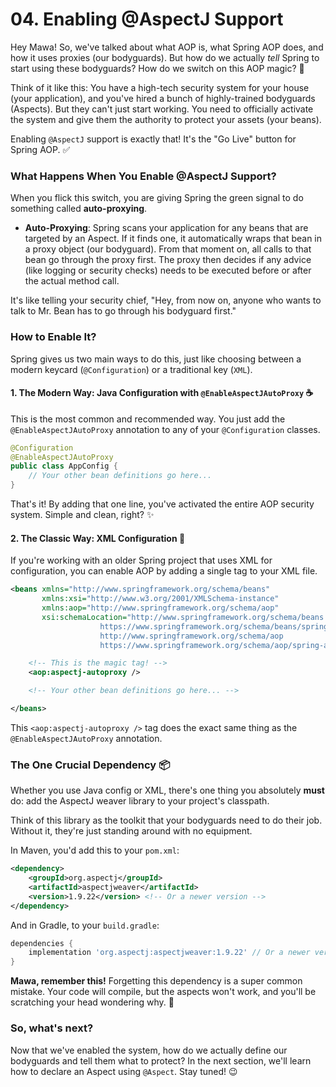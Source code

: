 # 04. Enabling @AspectJ Support

Hey Mawa! So, we've talked about what AOP is, what Spring AOP does, and how it uses proxies (our bodyguards). But how do we actually *tell* Spring to start using these bodyguards? How do we switch on this AOP magic? 🤔

Think of it like this: You have a high-tech security system for your house (your application), and you've hired a bunch of highly-trained bodyguards (Aspects). But they can't just start working. You need to officially activate the system and give them the authority to protect your assets (your beans).

Enabling `@AspectJ` support is exactly that! It's the "Go Live" button for Spring AOP. ✅

### What Happens When You Enable @AspectJ Support?

When you flick this switch, you are giving Spring the green signal to do something called **auto-proxying**.

*   **Auto-Proxying**: Spring scans your application for any beans that are targeted by an Aspect. If it finds one, it automatically wraps that bean in a proxy object (our bodyguard). From that moment on, all calls to that bean go through the proxy first. The proxy then decides if any advice (like logging or security checks) needs to be executed before or after the actual method call.

It's like telling your security chief, "Hey, from now on, anyone who wants to talk to Mr. Bean has to go through his bodyguard first."

### How to Enable It?

Spring gives us two main ways to do this, just like choosing between a modern keycard (`@Configuration`) or a traditional key (`XML`).

#### 1. The Modern Way: Java Configuration with `@EnableAspectJAutoProxy` ☕

This is the most common and recommended way. You just add the `@EnableAspectJAutoProxy` annotation to any of your `@Configuration` classes.

```java
@Configuration
@EnableAspectJAutoProxy
public class AppConfig {
    // Your other bean definitions go here...
}
```

That's it! By adding that one line, you've activated the entire AOP security system. Simple and clean, right? ✨

#### 2. The Classic Way: XML Configuration 📜

If you're working with an older Spring project that uses XML for configuration, you can enable AOP by adding a single tag to your XML file.

```xml
<beans xmlns="http://www.springframework.org/schema/beans"
       xmlns:xsi="http://www.w3.org/2001/XMLSchema-instance"
       xmlns:aop="http://www.springframework.org/schema/aop"
       xsi:schemaLocation="http://www.springframework.org/schema/beans
                    https://www.springframework.org/schema/beans/spring-beans.xsd
                    http://www.springframework.org/schema/aop
                    https://www.springframework.org/schema/aop/spring-aop.xsd">

    <!-- This is the magic tag! -->
    <aop:aspectj-autoproxy />

    <!-- Your other bean definitions go here... -->

</beans>
```

This `<aop:aspectj-autoproxy />` tag does the exact same thing as the `@EnableAspectJAutoProxy` annotation.

### The One Crucial Dependency 📦

Whether you use Java config or XML, there's one thing you absolutely **must** do: add the AspectJ weaver library to your project's classpath.

Think of this library as the toolkit that your bodyguards need to do their job. Without it, they're just standing around with no equipment.

In Maven, you'd add this to your `pom.xml`:

```xml
<dependency>
    <groupId>org.aspectj</groupId>
    <artifactId>aspectjweaver</artifactId>
    <version>1.9.22</version> <!-- Or a newer version -->
</dependency>
```

And in Gradle, to your `build.gradle`:

```groovy
dependencies {
    implementation 'org.aspectj:aspectjweaver:1.9.22' // Or a newer version
}
```

**Mawa, remember this!** Forgetting this dependency is a super common mistake. Your code will compile, but the aspects won't work, and you'll be scratching your head wondering why. 🤯

### So, what's next?

Now that we've enabled the system, how do we actually define our bodyguards and tell them what to protect? In the next section, we'll learn how to declare an Aspect using `@Aspect`. Stay tuned! 😉

